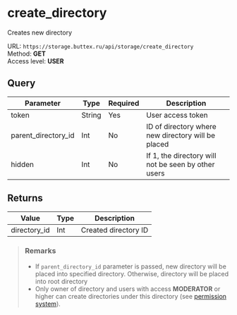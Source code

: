 # create_directory
Creates new directory

URL: `https://storage.buttex.ru/api/storage/create_directory`\
Method: **GET**\
Access level: **USER**

## Query
| Parameter           | Type   | Required | Description                                         |
|---------------------|--------|----------|-----------------------------------------------------|
| token               | String | Yes      | User access token                                   |
| parent_directory_id | Int    | No       | ID of directory where new directory will be placed  |
| hidden              | Int    | No       | If 1, the directory will not be seen by other users |

## Returns
| Value        | Type | Description          |
|--------------|------|----------------------| 
| directory_id | Int  | Created directory ID |

> ### Remarks
> - If `parent_directory_id` parameter is passed, new directory will be placed into specified directory.
> Otherwise, directory will be placed into root directory
> - Only owner of directory and users with access **MODERATOR** or higher can create directories
> under this directory (see [permission system](../../users/permission-system.md)).